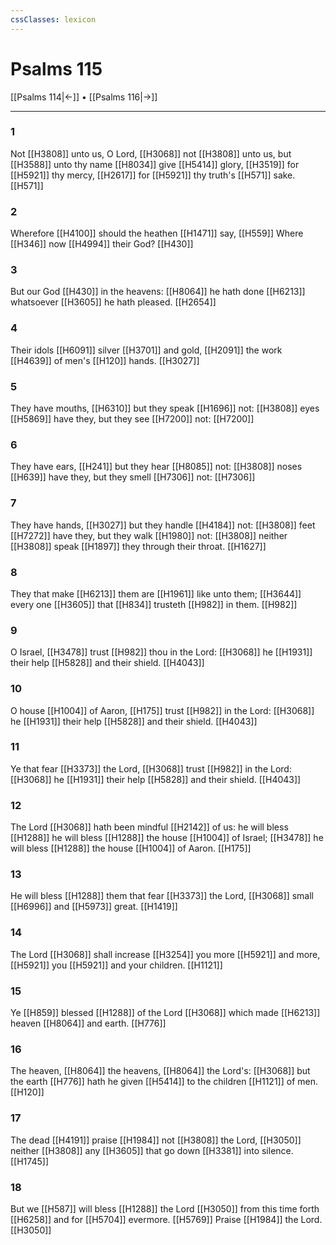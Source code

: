 ```yaml
---
cssClasses: lexicon
---
```

# Psalms 115

[[Psalms 114|←]] • [[Psalms 116|→]]

---

### 1
Not [[H3808]] unto us, O Lord, [[H3068]] not [[H3808]] unto us, but [[H3588]] unto thy name [[H8034]] give [[H5414]] glory, [[H3519]] for [[H5921]] thy mercy, [[H2617]] for [[H5921]] thy truth's [[H571]] sake. [[H571]]

### 2
Wherefore [[H4100]] should the heathen [[H1471]] say, [[H559]] Where [[H346]] now [[H4994]] their God? [[H430]]

### 3
But our God [[H430]] in the heavens: [[H8064]] he hath done [[H6213]] whatsoever [[H3605]] he hath pleased. [[H2654]]

### 4
Their idols [[H6091]] silver [[H3701]] and gold, [[H2091]] the work [[H4639]] of men's [[H120]] hands. [[H3027]]

### 5
They have mouths, [[H6310]] but they speak [[H1696]] not: [[H3808]] eyes [[H5869]] have they, but they see [[H7200]] not: [[H7200]]

### 6
They have ears, [[H241]] but they hear [[H8085]] not: [[H3808]] noses [[H639]] have they, but they smell [[H7306]] not: [[H7306]]

### 7
They have hands, [[H3027]] but they handle [[H4184]] not: [[H3808]] feet [[H7272]] have they, but they walk [[H1980]] not: [[H3808]] neither [[H3808]] speak [[H1897]] they through their throat. [[H1627]]

### 8
They that make [[H6213]] them are [[H1961]] like unto them; [[H3644]] every one [[H3605]] that [[H834]] trusteth [[H982]] in them. [[H982]]

### 9
O Israel, [[H3478]] trust [[H982]] thou in the Lord: [[H3068]] he [[H1931]] their help [[H5828]] and their shield. [[H4043]]

### 10
O house [[H1004]] of Aaron, [[H175]] trust [[H982]] in the Lord: [[H3068]] he [[H1931]] their help [[H5828]] and their shield. [[H4043]]

### 11
Ye that fear [[H3373]] the Lord, [[H3068]] trust [[H982]] in the Lord: [[H3068]] he [[H1931]] their help [[H5828]] and their shield. [[H4043]]

### 12
The Lord [[H3068]] hath been mindful [[H2142]] of us: he will bless [[H1288]] he will bless [[H1288]] the house [[H1004]] of Israel; [[H3478]] he will bless [[H1288]] the house [[H1004]] of Aaron. [[H175]]

### 13
He will bless [[H1288]] them that fear [[H3373]] the Lord, [[H3068]] small [[H6996]] and [[H5973]] great. [[H1419]]

### 14
The Lord [[H3068]] shall increase [[H3254]] you more [[H5921]] and more, [[H5921]]  you [[H5921]] and your children. [[H1121]]

### 15
Ye [[H859]] blessed [[H1288]] of the Lord [[H3068]] which made [[H6213]] heaven [[H8064]] and earth. [[H776]]

### 16
The heaven, [[H8064]] the heavens, [[H8064]] the Lord's: [[H3068]] but the earth [[H776]] hath he given [[H5414]] to the children [[H1121]] of men. [[H120]]

### 17
The dead [[H4191]] praise [[H1984]] not [[H3808]] the Lord, [[H3050]] neither [[H3808]] any [[H3605]] that go down [[H3381]] into silence. [[H1745]]

### 18
But we [[H587]] will bless [[H1288]] the Lord [[H3050]] from this time forth [[H6258]] and for [[H5704]] evermore. [[H5769]] Praise [[H1984]] the Lord. [[H3050]]
